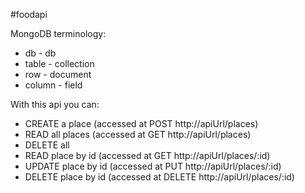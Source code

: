#foodapi

MongoDB terminology:
* db - db
* table - collection
* row - document
* column - field

With this api you can:
* CREATE a place (accessed at POST http://apiUrl/places)
* READ all places (accessed at GET http://apiUrl/places)
* DELETE all
* READ place by id (accessed at GET http://apiUrl/places/:id)
* UPDATE place by id (accessed at PUT http://apiUrl/places/:id)
* DELETE place by id (accessed at DELETE http://apiUrl/places/:id)
